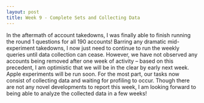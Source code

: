```yaml
---
layout: post
title: Week 9 - Complete Sets and Collecting Data
---
```


  In the aftermath of account takedowns, I was finally able to finish running the round 1 questions for all 190 accounts! Barring any dramatic mid-experiment takedowns, I now just need to continue to run the weekly queries until data collection can cease. However, we have not observed any accounts being removed after one week of activity – based on this precedent, I am optimistic that we will be in the clear by early next week.
  Apple experiments will be run soon. For the most part, our tasks now consist of collecting data and waiting for profiling to occur. Though there are not any novel developments to report this week, I am looking forward to being able to analyze the collected data in a few weeks!
